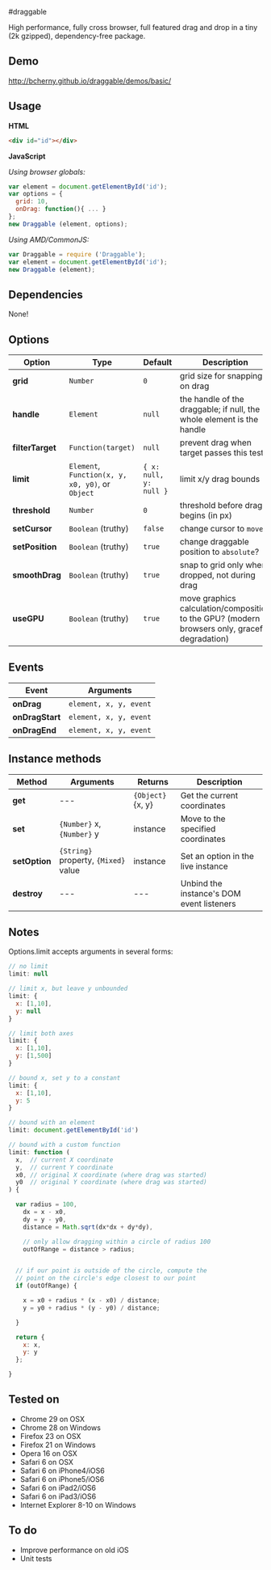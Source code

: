 #draggable

High performance, fully cross browser, full featured drag and drop in a tiny (2k gzipped), dependency-free package.

## Demo

http://bcherny.github.io/draggable/demos/basic/

## Usage

**HTML**
```html
<div id="id"></div>
```

**JavaScript**

*Using browser globals:*
```js
var element = document.getElementById('id');
var options = {
  grid: 10,
  onDrag: function(){ ... }
};
new Draggable (element, options);
```

*Using AMD/CommonJS:*
```js
var Draggable = require ('Draggable');
var element = document.getElementById('id');
new Draggable (element);
```

## Dependencies

None!

## Options

| Option            | Type                | Default | Description                                                           |
|-------------------|---------------------|---------|-----------------------------------------------------------------------|
| **grid**          | `Number`            | `0`     | grid size for snapping on drag                                        |
| **handle**        | `Element`           | `null`  | the handle of the draggable; if null, the whole element is the handle |
| **filterTarget**  | `Function(target)`  | `null`  | prevent drag when target passes this test                             |
| **limit**         | `Element`, `Function(x, y, x0, y0)`, or `Object` | `{ x: null, y: null }` | limit x/y drag bounds     |
| **threshold**     | `Number`            | `0`     | threshold before drag begins (in px)                                  |
| **setCursor**     | `Boolean` (truthy)  | `false` | change cursor to `move`?                                              |
| **setPosition**   | `Boolean` (truthy)  | `true`  | change draggable position to `absolute`?                              |
| **smoothDrag**    | `Boolean` (truthy)  | `true`  | snap to grid only when dropped, not during drag                       |
| **useGPU**        | `Boolean` (truthy)  | `true`  | move graphics calculation/composition to the GPU? (modern browsers only, graceful degradation) |

## Events

| Event           | Arguments               |
|-----------------|-------------------------|
| **onDrag**      | `element, x, y, event`  |
| **onDragStart** | `element, x, y, event`  |
| **onDragEnd**   | `element, x, y, event`  |

## Instance methods

| Method        | Arguments                               | Returns               | Description
|---------------|-----------------------------------------|-----------------------|-------------------------------------------|
| **get**       | ---                                     | `{Object}` {x, y}     | Get the current coordinates               |
| **set**       | `{Number}` x, `{Number}` y              | instance              | Move to the specified coordinates         |
| **setOption** | `{String}` property, `{Mixed}` value    | instance              | Set an option in the live instance        |
| **destroy**   | ---                                     | ---                   | Unbind the instance's DOM event listeners |

## Notes

Options.limit accepts arguments in several forms:

```js
// no limit
limit: null

// limit x, but leave y unbounded
limit: {
  x: [1,10],
  y: null
}

// limit both axes
limit: {
  x: [1,10],
  y: [1,500]
}

// bound x, set y to a constant
limit: {
  x: [1,10],
  y: 5
}

// bound with an element
limit: document.getElementById('id')

// bound with a custom function
limit: function (
  x,  // current X coordinate
  y,  // current Y coordinate
  x0, // original X coordinate (where drag was started)
  y0  // original Y coordinate (where drag was started)
) {

  var radius = 100,
    dx = x - x0,
    dy = y - y0,
    distance = Math.sqrt(dx*dx + dy*dy),

    // only allow dragging within a circle of radius 100
    outOfRange = distance > radius;


  // if our point is outside of the circle, compute the
  // point on the circle's edge closest to our point
  if (outOfRange) {

    x = x0 + radius * (x - x0) / distance;
    y = y0 + radius * (y - y0) / distance;

  }

  return {
    x: x,
    y: y
  };

}
```

## Tested on

- Chrome 29 on OSX
- Chrome 28 on Windows
- Firefox 23 on OSX
- Firefox 21 on Windows
- Opera 16 on OSX
- Safari 6 on OSX
- Safari 6 on iPhone4/iOS6
- Safari 6 on iPhone5/iOS6
- Safari 6 on iPad2/iOS6
- Safari 6 on iPad3/iOS6
- Internet Explorer 8-10 on Windows

## To do

- Improve performance on old iOS
- Unit tests